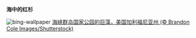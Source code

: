 
**海中的红杉**

![bing-wallpaper](https://www.bing.com/th?id=OHR.Pneumatocysts_ZH-CN5721988566_1920x1080.jpg)
[海峡群岛国家公园的巨藻，美国加利福尼亚州 (© Brandon Cole Images/Shutterstock)](https://www.bing.com/search?q=%E5%B7%A8%E8%97%BB&amp;form=hpcapt&amp;mkt=zh-cn)
  